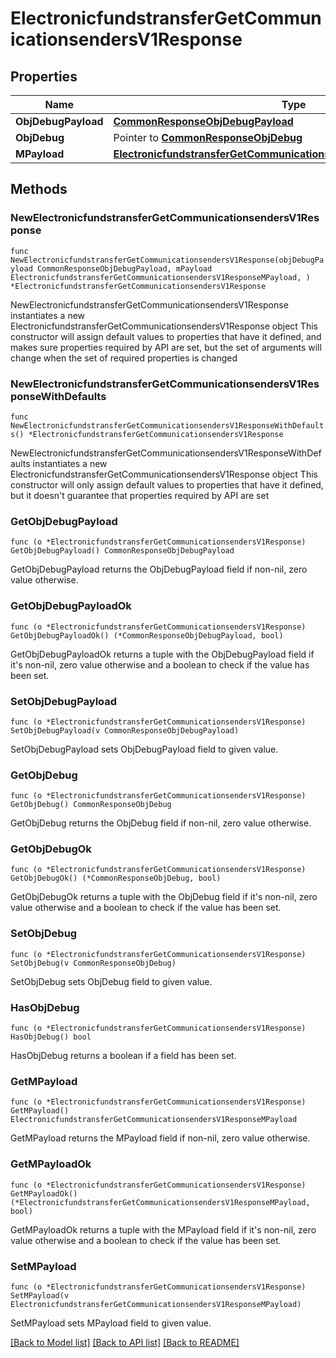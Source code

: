 # ElectronicfundstransferGetCommunicationsendersV1Response

## Properties

Name | Type | Description | Notes
------------ | ------------- | ------------- | -------------
**ObjDebugPayload** | [**CommonResponseObjDebugPayload**](CommonResponseObjDebugPayload.md) |  | 
**ObjDebug** | Pointer to [**CommonResponseObjDebug**](CommonResponseObjDebug.md) |  | [optional] 
**MPayload** | [**ElectronicfundstransferGetCommunicationsendersV1ResponseMPayload**](ElectronicfundstransferGetCommunicationsendersV1ResponseMPayload.md) |  | 

## Methods

### NewElectronicfundstransferGetCommunicationsendersV1Response

`func NewElectronicfundstransferGetCommunicationsendersV1Response(objDebugPayload CommonResponseObjDebugPayload, mPayload ElectronicfundstransferGetCommunicationsendersV1ResponseMPayload, ) *ElectronicfundstransferGetCommunicationsendersV1Response`

NewElectronicfundstransferGetCommunicationsendersV1Response instantiates a new ElectronicfundstransferGetCommunicationsendersV1Response object
This constructor will assign default values to properties that have it defined,
and makes sure properties required by API are set, but the set of arguments
will change when the set of required properties is changed

### NewElectronicfundstransferGetCommunicationsendersV1ResponseWithDefaults

`func NewElectronicfundstransferGetCommunicationsendersV1ResponseWithDefaults() *ElectronicfundstransferGetCommunicationsendersV1Response`

NewElectronicfundstransferGetCommunicationsendersV1ResponseWithDefaults instantiates a new ElectronicfundstransferGetCommunicationsendersV1Response object
This constructor will only assign default values to properties that have it defined,
but it doesn't guarantee that properties required by API are set

### GetObjDebugPayload

`func (o *ElectronicfundstransferGetCommunicationsendersV1Response) GetObjDebugPayload() CommonResponseObjDebugPayload`

GetObjDebugPayload returns the ObjDebugPayload field if non-nil, zero value otherwise.

### GetObjDebugPayloadOk

`func (o *ElectronicfundstransferGetCommunicationsendersV1Response) GetObjDebugPayloadOk() (*CommonResponseObjDebugPayload, bool)`

GetObjDebugPayloadOk returns a tuple with the ObjDebugPayload field if it's non-nil, zero value otherwise
and a boolean to check if the value has been set.

### SetObjDebugPayload

`func (o *ElectronicfundstransferGetCommunicationsendersV1Response) SetObjDebugPayload(v CommonResponseObjDebugPayload)`

SetObjDebugPayload sets ObjDebugPayload field to given value.


### GetObjDebug

`func (o *ElectronicfundstransferGetCommunicationsendersV1Response) GetObjDebug() CommonResponseObjDebug`

GetObjDebug returns the ObjDebug field if non-nil, zero value otherwise.

### GetObjDebugOk

`func (o *ElectronicfundstransferGetCommunicationsendersV1Response) GetObjDebugOk() (*CommonResponseObjDebug, bool)`

GetObjDebugOk returns a tuple with the ObjDebug field if it's non-nil, zero value otherwise
and a boolean to check if the value has been set.

### SetObjDebug

`func (o *ElectronicfundstransferGetCommunicationsendersV1Response) SetObjDebug(v CommonResponseObjDebug)`

SetObjDebug sets ObjDebug field to given value.

### HasObjDebug

`func (o *ElectronicfundstransferGetCommunicationsendersV1Response) HasObjDebug() bool`

HasObjDebug returns a boolean if a field has been set.

### GetMPayload

`func (o *ElectronicfundstransferGetCommunicationsendersV1Response) GetMPayload() ElectronicfundstransferGetCommunicationsendersV1ResponseMPayload`

GetMPayload returns the MPayload field if non-nil, zero value otherwise.

### GetMPayloadOk

`func (o *ElectronicfundstransferGetCommunicationsendersV1Response) GetMPayloadOk() (*ElectronicfundstransferGetCommunicationsendersV1ResponseMPayload, bool)`

GetMPayloadOk returns a tuple with the MPayload field if it's non-nil, zero value otherwise
and a boolean to check if the value has been set.

### SetMPayload

`func (o *ElectronicfundstransferGetCommunicationsendersV1Response) SetMPayload(v ElectronicfundstransferGetCommunicationsendersV1ResponseMPayload)`

SetMPayload sets MPayload field to given value.



[[Back to Model list]](../README.md#documentation-for-models) [[Back to API list]](../README.md#documentation-for-api-endpoints) [[Back to README]](../README.md)


